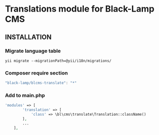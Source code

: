 Translations module for Black-Lamp CMS
======================================

INSTALLATION
------------

### Migrate language table

	yii migrate --migrationPath=@yii/i18n/migrations/

### Composer require section
```javascript
"black-lamp/blcms-translate": "*"
```
### Add to main.php
```php
'modules' => [
        'translation' => [
            'class' => \bl\cms\translate\Translation::className()
        ],
        ...
    ],
```
